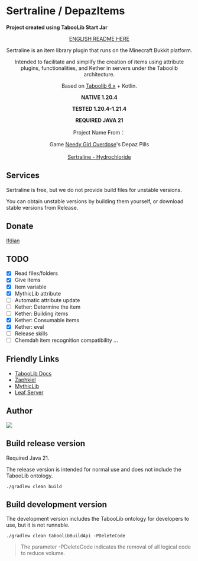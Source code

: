 # Sertraline / DepazItems

**Project created using TabooLib Start Jar**

<div align="center">

[ENGLISH README HERE](README-EN.md)

Sertraline is an item library plugin that runs on the Minecraft Bukkit platform.

Intended to facilitate and simplify the creation of items using attribute plugins, functionalities, and Kether in servers under the Taboolib architecture.

Based on <a href = "https://tabooproject.org">Taboolib 6.x</a> + Kotlin.

**NATIVE 1.20.4**

**TESTED 1.20.4-1.21.4**

**REQUIRED JAVA 21**

Project Name From：
<div style="text-align: center;">Game <a href = "https://needystreameroverload.wiki.gg/wiki/">Needy Girl Overdose</a>'s Depaz Pills</div><br>
<div style="text-align: center;"><a href = "https://baike.baidu.com/item/%E7%9B%90%E9%85%B8%E8%88%8D%E6%9B%B2%E6%9E%97%E7%89%87/8353072">Sertraline - Hydrochloride</a></div>
</div>

## Services

Sertraline is free, but we do not provide build files for unstable versions.

You can obtain unstable versions by building them yourself, or download stable versions from Release.

## Donate

[Ifdian](https://afdian.com/a/liminalskyline)

## TODO
- [x] Read files/folders
- [x] Give items
- [x] Item variable
- [x] MythicLib attribute
- [ ] Automatic attribute update
- [ ] Kether:  Determine the item
- [ ] Kether:  Building items
- [x] Kether:  Consumable items
- [x] Kether: eval 
- [ ] Release skills
- [ ] Chemdah item recognition compatibility
...

## Friendly Links
- [TabooLib Docs](https://taboolib.feishu.cn/)
- [Zaphkiel](https://github.com/TabooLib/zaphkiel)
- [MythicLib](https://www.spigotmc.org/resources/mmolib-mythiclib.90306/)
- [Leaf Server](https://github.com/Winds-Studio/Leaf)

## Author

<a href="https://github.com/zzzyyylllty/Sertraline-Hydrochloride/graphs/contributors">
  <img src="https://stg.contrib.rocks/image?repo=zzzyyylllty/Sertraline-Hydrochloride" />
</a>

## Build release version

Required Java 21.

The release version is intended for normal use and does not include the TabooLib ontology.

```
./gradlew clean build
```

## Build development version

The development version includes the TabooLib ontology for developers to use, but it is not runnable.

```
./gradlew clean taboolibBuildApi -PDeleteCode
```

> The parameter -PDeleteCode indicates the removal of all logical code to reduce volume.